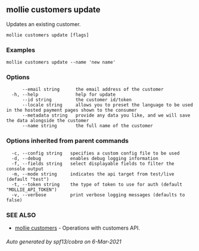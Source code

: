 ## mollie customers update

Updates an existing customer.

```
mollie customers update [flags]
```

### Examples

```
mollie customers update --name 'new name'
```

### Options

```
      --email string      the email address of the customer
  -h, --help              help for update
      --id string         the customer id/token
      --locale string     allows you to preset the language to be used in the hosted payment pages shown to the consumer
      --metadata string   provide any data you like, and we will save the data alongside the customer
      --name string       the full name of the customer
```

### Options inherited from parent commands

```
  -c, --config string   specifies a custom config file to be used
  -d, --debug           enables debug logging information
  -f, --fields string   select displayable fields to filter the console output
  -m, --mode string     indicates the api target from test/live (default "test")
  -t, --token string    the type of token to use for auth (default "MOLLIE_API_TOKEN")
  -v, --verbose         print verbose logging messages (defaults to false)
```

### SEE ALSO

* [mollie customers](mollie_customers.md)	 - Operations with customers API.

###### Auto generated by spf13/cobra on 6-Mar-2021
